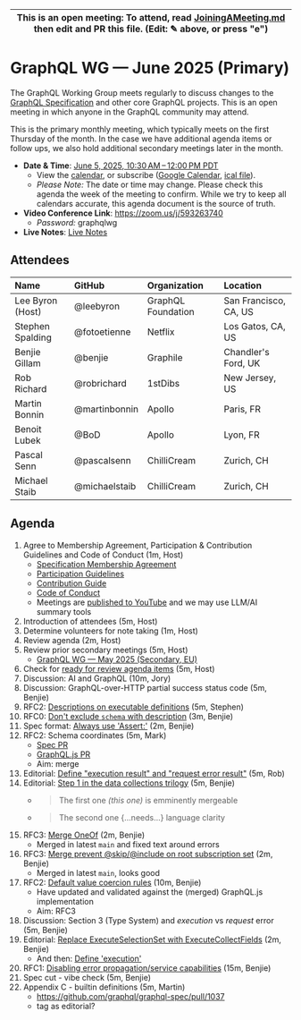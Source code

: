 <!--

# How to join (copied directly from /JoiningAMeeting.md)

Hello! You're welcome to join our working group meeting and add to the agenda by
following these three steps:

1.  Add your name to the list of attendees (in alphabetical order).

    - To respect meeting size, attendees should be relevant to the agenda. That
      means we expect most who join the meeting to participate in discussion. If
      you'd rather just watch, check out our [YouTube][].

    - Please include the organization (or project) you represent, and the
      location (including [country code][]) you expect to be located in during
      the meeting.

    - If you're willing to help take notes, add "✏️" after your name (eg. Ada
      Lovelace ✏). This is hugely helpful!

2.  If relevant, add your topic to the agenda (sorted by expected time).

    - Every agenda item has four parts: 1) the topic, 2) an expected time
      constraint, 3) who's leading the discussion, and 4) a list of any relevant
      links (RFC docs, issues, PRs, presentations, etc). Follow the format of
      existing agenda items.

    - Know what you want to get out of the agenda topic - what feedback do you
      need? What questions do you need answered? Are you looking for consensus
      or just directional feedback?

    - If your topic is a new proposal it's likely an ["RFC 0"][rfc stages]. The
      barrier of entry for documenting new proposals is intentionally low,
      writing a few sentences about the problem you're trying to solve and the
      rough shape of your proposed solution is normally sufficient.

      You can create a link for this:

      - As an issue against the graphql-wg repo.
      - As a GitHub discussion in the graphql-wg repo.
      - As an RFC document into the rfcs/ folder of the graphql-wg repo.

3.  Review our guidelines and agree to our Spec Membership & CLA.

    - Review and understand our Spec Membership Agreement, Participation &
      Contribution Guidelines, and Code of Conduct. You'll find links to these
      in the first agenda item of every meeting.

    - If this is your first time, our bot will comment on your Pull Request with
      a link to our Spec Membership & CLA. Please follow along and agree before
      your PR is merged.

      Your organization may sign this for all of its members. To set this up,
      please ask operations@graphql.org.

PLEASE TAKE NOTE:

- By joining this meeting you must agree to the Specification Membership
  Agreement and Code of Conduct.

- Meetings are recorded and made available on [YouTube][], by joining you
  consent to being recorded.

[youtube]: https://www.youtube.com/channel/UCERcwLeheOXp_u61jEXxHMA
[country code]:
  https://en.wikipedia.org/wiki/List_of_ISO_3166_country_codes#Current_ISO_3166_country_codes
[rfc stages]:
  https://github.com/graphql/graphql-spec/blob/main/CONTRIBUTING.md#rfc-contribution-stages


-->

| This is an open meeting: To attend, read [JoiningAMeeting.md][] then edit and PR this file. (Edit: ✎ above, or press "e") |
| ---------------------------------------------------------------------------------------- |

# GraphQL WG — June 2025 (Primary)

The GraphQL Working Group meets regularly to discuss changes to the
[GraphQL Specification][] and other core GraphQL projects. This is an open
meeting in which anyone in the GraphQL community may attend.

This is the primary monthly meeting, which typically meets on the first Thursday
of the month. In the case we have additional agenda items or follow ups, we also
hold additional secondary meetings later in the month.

- **Date & Time**: [June 5, 2025, 10:30 AM – 12:00 PM PDT](https://www.timeanddate.com/worldclock/converter.html?iso=20250605T173000&p1=224&p2=179&p3=136&p4=268&p5=367&p6=438&p7=248&p8=240)
  - View the [calendar][], or subscribe ([Google Calendar][], [ical file][]).
  - _Please Note:_ The date or time may change. Please check this agenda the
    week of the meeting to confirm. While we try to keep all calendars accurate,
    this agenda document is the source of truth.
- **Video Conference Link**: https://zoom.us/j/593263740
  - _Password:_ graphqlwg
- **Live Notes**: [Live Notes][]

[calendar]: https://calendar.google.com/calendar/embed?src=linuxfoundation.org_ik79t9uuj2p32i3r203dgv5mo8%40group.calendar.google.com
[google calendar]: https://calendar.google.com/calendar?cid=bGludXhmb3VuZGF0aW9uLm9yZ19pazc5dDl1dWoycDMyaTNyMjAzZGd2NW1vOEBncm91cC5jYWxlbmRhci5nb29nbGUuY29t
[ical file]: https://calendar.google.com/calendar/ical/linuxfoundation.org_ik79t9uuj2p32i3r203dgv5mo8%40group.calendar.google.com/public/basic.ics
[graphql specification]: https://github.com/graphql/graphql-spec
[JoiningAMeeting.md]: https://github.com/graphql/graphql-wg/blob/main/JoiningAMeeting.md
[live notes]: https://docs.google.com/document/d/1q-sT4k8-c0tcDYJ8CxPZkJ8UY4Nhk3HbKsRxosu_7YE/edit?usp=sharing

## Attendees

<!-- prettier-ignore -->
| Name             | GitHub        | Organization       | Location              |
| :--------------- | :------------ | :----------------- | :-------------------- |
| Lee Byron (Host) | @leebyron     | GraphQL Foundation | San Francisco, CA, US |
| Stephen Spalding | @fotoetienne  | Netflix            | Los Gatos, CA, US     |
| Benjie Gillam    | @benjie       | Graphile           | Chandler's Ford, UK   |
| Rob Richard      | @robrichard   | 1stDibs            | New Jersey, US        |
| Martin Bonnin    | @martinbonnin | Apollo             | Paris, FR             |
| Benoit Lubek     | @BoD          | Apollo             | Lyon, FR              |
| Pascal Senn      | @pascalsenn   | ChilliCream        | Zurich, CH            |
| Michael Staib    | @michaelstaib | ChilliCream        | Zurich, CH            |

## Agenda

1. Agree to Membership Agreement, Participation & Contribution Guidelines and Code of Conduct (1m, Host)
   - [Specification Membership Agreement](https://github.com/graphql/foundation)
   - [Participation Guidelines](https://github.com/graphql/graphql-wg#participation-guidelines)
   - [Contribution Guide](https://github.com/graphql/graphql-spec/blob/main/CONTRIBUTING.md)
   - [Code of Conduct](https://github.com/graphql/foundation/blob/master/CODE-OF-CONDUCT.md)
   - Meetings are [published to YouTube](https://www.youtube.com/@GraphQLFoundation/videos) and we may use LLM/AI summary tools
1. Introduction of attendees (5m, Host)
1. Determine volunteers for note taking (1m, Host)
1. Review agenda (2m, Host)
1. Review prior secondary meetings (5m, Host)
   - [GraphQL WG — May 2025 (Secondary, EU)](https://github.com/graphql/graphql-wg/blob/main/agendas/2025/05-May/15-wg-secondary-eu.md)
1. Check for [ready for review agenda items](https://github.com/graphql/graphql-wg/issues?q=is%3Aissue+is%3Aopen+label%3A%22Ready+for+review+%F0%9F%99%8C%22+sort%3Aupdated-desc) (5m, Host)
1. Discussion: AI and GraphQL (10m, Jory)
1. Discussion: GraphQL-over-HTTP partial success status code (5m, Benjie)
1. RFC2: [Descriptions on executable definitions](https://github.com/graphql/graphql-spec/pull/892) (5m, Stephen)
1. RFC0: [Don't exclude `schema` with description](https://github.com/graphql/graphql-spec/pull/1167) (3m, Benjie)
1. Spec format: [Always use 'Assert:'](https://github.com/graphql/graphql-spec/pull/1168) (2m, Benjie)
1. RFC2: Schema coordinates (5m, Mark)
   - [Spec PR](https://github.com/graphql/graphql-spec/pull/794)
   - [GraphQL.js PR](https://github.com/graphql/graphql-js/pull/3044)
   - Aim: merge
1. Editorial: [Define "execution result" and "request error result"](https://github.com/graphql/graphql-spec/pull/1159) (5m, Rob)
1. Editorial: [Step 1 in the data collections trilogy](https://github.com/graphql/graphql-spec/pull/1102) (5m, Benjie)
   - > The first one _(this one)_ is emminently mergeable
   - > The second one {...needs...} language clarity
1. RFC3: [Merge OneOf](https://github.com/graphql/graphql-spec/pull/825) (2m, Benjie)
   - Merged in latest `main` and fixed text around errors
1. RFC3: [Merge prevent @skip/@include on root subscription set](https://github.com/graphql/graphql-spec/pull/860) (2m, Benjie)
   - Merged in latest `main`, looks good
1. RFC2: [Default value coercion rules](https://github.com/graphql/graphql-spec/pull/793) (10m, Benjie)
   - Have updated and validated against the (merged) GraphQL.js implementation
   - Aim: RFC3
1. Discussion: Section 3 (Type System) and _execution_ vs _request_ error (5m, Benjie)
1. Editorial: [Replace ExecuteSelectionSet with ExecuteCollectFields](github.com/graphql/graphql-spec/pull/1039) (2m, Benjie)
   - And then: [Define 'execution'](https://github.com/graphql/graphql-spec/pull/894)
1. RFC1: [Disabling error propagation/service capabilities](https://github.com/graphql/graphql-spec/pull/1163) (15m, Benjie)
1. Spec cut - vibe check (5m, Benjie)
1. Appendix C - builtin definitions (5m, Martin)
   - https://github.com/graphql/graphql-spec/pull/1037
   - tag as editorial? 
